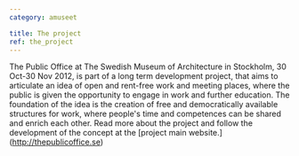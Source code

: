 ```yaml
---
category: amuseet

title: The project
ref: the_project
---
```


The Public Office at The Swedish Museum of Architecture in Stockholm, 30 Oct-30 Nov 2012, is part of a long term development project, that aims to articulate an idea of open and rent-free work and meeting places, where the public is given the opportunity to engage in work and further education. The foundation of the idea is the creation of free and democratically available structures for work, where people's time and competences can be shared and enrich each other. Read more about the project and follow the development of the concept at the [project main website.] (http://thepublicoffice.se)